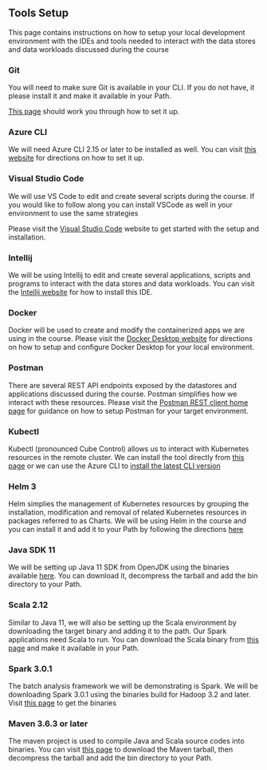 
## Tools Setup

This page contains instructions on how to setup your local development environment with the IDEs and tools needed to interact with the data stores and data workloads discussed during the course


### Git

You will need to make sure Git is available in your CLI. If you do not have, it please install it and make it available in your Path.

[This page](https://git-scm.com/book/en/v2/Getting-Started-Installing-Git) should work you through how to set it up.

### Azure CLI

We will need Azure CLI 2.15 or later to be installed as well. You can visit [this website](https://docs.microsoft.com/en-us/cli/azure/install-azure-cli) for directions on how to set it up.

### Visual Studio Code

We will use VS Code to edit and create several scripts during the course. If you would like to follow along you can install VSCode as well in your environment to use the same strategies

Please visit the [Visual Studio Code](https://code.visualstudio.com/) website to get started with the setup and installation.


### Intellij

We will be using Intellij to edit and create several applications, scripts and programs to interact with the data stores and data workloads.
You can visit the [Intellij website](https://www.jetbrains.com/idea/download/) for how to install this IDE.

### Docker

Docker will be used to create and modify the containerized apps we are using in the course.
Please visit the [Docker Desktop website](https://www.docker.com/products/docker-desktop) for directions on how to setup and configure Docker Desktop for your local environment.


### Postman

There are several REST API endpoints exposed by the datastores and applications discussed during the course. Postman simplifies how we interact with these resources.
Please visit the [Postman REST client home page](https://www.postman.com/product/rest-client/) for guidance on how to setup Postman for your target environment.

### Kubectl
Kubectl (pronounced Cube Control) allows us to interact with Kubernetes resources in the remote cluster. 
We can install the tool directly from [this page](https://kubernetes.io/docs/tasks/tools/install-kubectl/) or we can use the Azure CLI to [install the latest CLI version](https://docs.microsoft.com/en-us/cli/azure/aks?view=azure-cli-latest#az_aks_install_cli) 
### Helm 3
Helm simplies the management of Kubernetes resources by grouping the installation, modification and removal of related Kubernetes resources in packages referred to as Charts.
We will be using Helm in the course and you can install it and add it to your Path by following the directions [here](https://helm.sh/docs/intro/install/)

### Java SDK 11
We will be setting up Java 11 SDK from OpenJDK using the binaries available [here](https://adoptopenjdk.net/?variant=openjdk11&jvmVariant=hotspot). You can download it, decompress the tarball and add the bin directory to your Path.

### Scala 2.12
Similar to Java 11, we will also be setting up the Scala environment by downloading the target binary and adding it to the path. 
Our Spark applications need Scala to run.
You can download the Scala binary from [this page](https://www.scala-lang.org/download/2.11.12.html) and make it available in your Path.

### Spark 3.0.1
The batch analysis framework we will be demonstrating is Spark. We will be downloading Spark 3.0.1 using the binaries build for Hadoop 3.2 and later.
Visit [this page](https://spark.apache.org/downloads.html) to get the binaries

### Maven 3.6.3 or later
The maven project is used to compile Java and Scala source codes into binaries. 
You can visit [this page](https://maven.apache.org/download.cgi) to download the Maven tarball, then decompress the tarball and add the bin directory to your Path.

